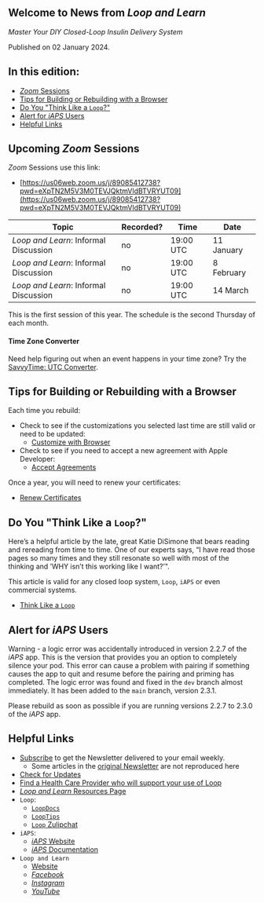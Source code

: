 ## Welcome to News from&nbsp;_<span translate="no">Loop and Learn</span>_

_Master Your DIY Closed-Loop Insulin Delivery System_

Published on 02 January 2024.

## In this edition:

* [*Zoom* Sessions](#upcoming-zoom-sessions)
* [Tips for Building or Rebuilding with a Browser](#tips-for-building-or-rebuilding-with-a-browser)
* [Do You "Think Like a `Loop`?"](#do-you-think-like-a-loop)
* [Alert for *iAPS* Users](#alert-for-iaps-main-users)
* [Helpful Links](#helpful-links)

## Upcoming *Zoom* Sessions

*Zoom* Sessions use this link:

* [https://us06web.zoom.us/j/89085412738?pwd=eXpTN2M5V3M0TEVJQktmVldBTVRYUT09](https://us06web.zoom.us/j/89085412738?pwd=eXpTN2M5V3M0TEVJQktmVldBTVRYUT09)

| Topic | Recorded? | Time | Date |
| - | - | - | - |
| _<span translate="no">Loop and Learn</span>_: Informal Discussion | no | 19:00 UTC | 11 January |
| _<span translate="no">Loop and Learn</span>_: Informal Discussion | no | 19:00 UTC | 8 February |
| _<span translate="no">Loop and Learn</span>_: Informal Discussion | no | 19:00 UTC | 14 March |

This is the first session of this year. The schedule is the second Thursday of each month.

#### Time Zone Converter

Need help figuring out when an event happens in your time zone? Try the [SavvyTime: UTC Converter](https://savvytime.com/converter/utc).

## Tips for Building or Rebuilding with a Browser

Each time you rebuild:

* Check to see if the customizations you selected last time are still valid or need to be updated:
    * [Customize with Browser](https://loopkit.github.io/loopdocs/gh-actions/custom-browser/)
* Check to see if you need to accept a new agreement with Apple Developer:
    * [Accept Agreements](https://loopkit.github.io/loopdocs/gh-actions/gh-update/#accept-agreements)

Once a year, you will need to renew your certificates:

* [Renew Certificates](https://loopkit.github.io/loopdocs/gh-actions/gh-update/#renew-certificate)

## Do You "Think Like a `Loop`?"

Here’s a helpful article by the late, great Katie DiSimone that bears reading and rereading from time to time. One of our experts says, “I have read those pages so many times and they still resonate so well with most of the thinking and ’WHY isn’t this working like I want?’". 

This article is valid for any closed loop system, `Loop`, `iAPS` or even commercial systems.

* [Think Like a `Loop`](https://loopkit.github.io/looptips/how-to/think-like-loop/)

## Alert for *iAPS* Users

Warning - a logic error was accidentally introduced in version 2.2.7 of the *iAPS* app. This is the version that provides you an option to completely silence your pod. This error can cause a problem with pairing if something causes the app to quit and resume before the pairing and priming has completed. The logic error was found and fixed in the `dev` branch almost immediately. It has been added to the `main` branch, version 2.3.1.

Please rebuild as soon as possible if you are running versions 2.2.7 to  2.3.0 of the *iAPS* app.

## Helpful Links

* [Subscribe](https://www.loopandlearn.org/newsletter-signup/) to get the Newsletter delivered to your email weekly.
    * Some articles in the [original Newsletter](https://www.loopandlearn.org/2022/10/19/loop-and-learn-newsletter/) are not reproduced here
* [Check for Updates](https://www.loopandlearn.org/version-updates/)
* [Find a Health Care Provider who will support your use of&nbsp;<span translate="no">Loop</span>](https://www.loopandlearn.org/hcp-recommendations/)
* [_<span translate="no">Loop and Learn</span>_&nbsp;Resources Page](https://www.loopandlearn.org/resources/)
* <code>Loop</code>:
    * [`LoopDocs`](https://loopkit.github.io/loopdocs/)
    * [`LoopTips`](https://loopkit.github.io/looptips/)
    * [`Loop` Zulipchat](https://loop.zulipchat.com/)
* <code>iAPS</code>:
    * [*iAPS* Website](https://www.iaps-app.org/)
    * [*iAPS* Documentation](http://iapsdocs.org/)
* <code>Loop and Learn</code>
    * [Website](https://www.loopandlearn.org/)
    * [*Facebook*](https://www.facebook.com/groups/LOOPandLEARN)
    * [*Instagram*](https://www.instagram.com/loopandlearn/)
    * [*YouTube*](https://www.youtube.com/c/loopandlearn)
